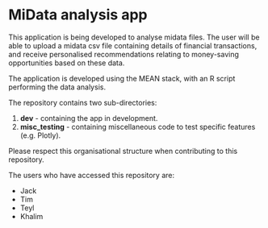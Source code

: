 
# MiData analysis app

This application is being developed to analyse midata files. The user will be able to upload a midata csv file containing details of financial transactions, and receive personalised recommendations relating to money-saving opportunities based on these data. 

The application is developed using the MEAN stack, with an R script performing the data analysis.

The repository contains two sub-directories:

1. **dev** - containing the app in development.
2. **misc_testing** - containing miscellaneous code to test specific features (e.g. Plotly).

Please respect this organisational structure when contributing to this repository.  

The users who have accessed this repository are:

* Jack
* Tim
* Teyl
* Khalim